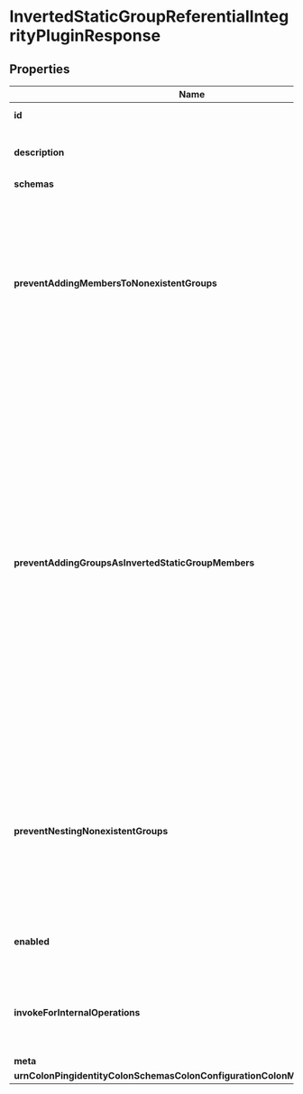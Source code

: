

# InvertedStaticGroupReferentialIntegrityPluginResponse


## Properties

| Name | Type | Description | Notes |
|------------ | ------------- | ------------- | -------------|
|**id** | **String** | Name of the Plugin |  |
|**description** | **String** | A description for this Plugin |  [optional] |
|**schemas** | **List&lt;EnuminvertedStaticGroupReferentialIntegrityPluginSchemaUrn&gt;** |  |  |
|**preventAddingMembersToNonexistentGroups** | **Boolean** | Indicates whether the server should prevent updates to user entries that attempt to add them as a member of an inverted static group that does not exist. |  [optional] |
|**preventAddingGroupsAsInvertedStaticGroupMembers** | **Boolean** | Indicates whether the server should prevent attempts to add a group as a regular member of an inverted static group. If the members of another group should be considered members of an inverted static group, then the other group should be added as a nested group rather than a regular member. |  [optional] |
|**preventNestingNonexistentGroups** | **Boolean** | Indicates whether the server should prevent updates to inverted static groups that add references to nested groups that don&#39;t exist. |  [optional] |
|**enabled** | **Boolean** | Indicates whether the plug-in is enabled for use. |  |
|**invokeForInternalOperations** | **Boolean** | Indicates whether the plug-in should be invoked for internal operations. |  [optional] |
|**meta** | [**MetaMeta**](MetaMeta.md) |  |  [optional] |
|**urnColonPingidentityColonSchemasColonConfigurationColonMessagesColon20** | [**MetaUrnPingidentitySchemasConfigurationMessages20**](MetaUrnPingidentitySchemasConfigurationMessages20.md) |  |  [optional] |



